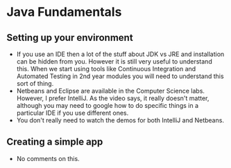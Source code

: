 # Java Fundamentals

## Setting up your environment

- If you use an IDE then a lot of the stuff about JDK vs JRE and installation can be hidden from you. However it is still very useful to understand this. When we start using tools like Continuous Integration and Automated Testing in 2nd year modules you will need to understand this sort of thing.
- Netbeans and Eclipse are available in the Computer Science labs. However, I prefer IntelliJ. As the video says, it really doesn't matter, although you may need to google how to do specific things in a particular IDE if you use different ones. 
- You don't really need to watch the demos for both IntelliJ and Netbeans.

## Creating a simple app

- No comments on this. 


